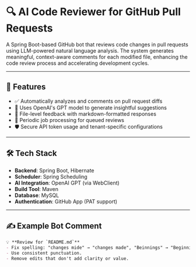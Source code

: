 # 🔍 AI Code Reviewer for GitHub Pull Requests

A Spring Boot-based GitHub bot that reviews code changes in pull requests using LLM-powered natural language analysis. The system generates meaningful, context-aware comments for each modified file, enhancing the code review process and accelerating development cycles.

---

## 🚀 Features

- ✅ Automatically analyzes and comments on pull request diffs
- 🤖 Uses OpenAI's GPT model to generate insightful suggestions
- 📄 File-level feedback with markdown-formatted responses
- 🔁 Periodic job processing for queued reviews
- 🛡️ Secure API token usage and tenant-specific configurations

---

## 🛠️ Tech Stack

- **Backend**: Spring Boot, Hibernate
- **Scheduler**: Spring Scheduling
- **AI Integration**: OpenAI GPT (via WebClient)
- **Build Tool**: Maven
- **Database**: MySQL
- **Authentication**: GitHub App (PAT support)

---

## ✍️ Example Bot Comment

```markdown
💡 **Review for `README.md`**
- Fix spelling: "changes mide" → "changes made", "Beinnings" → "Beginnings"
- Use consistent punctuation.
- Remove edits that don't add clarity or value.
